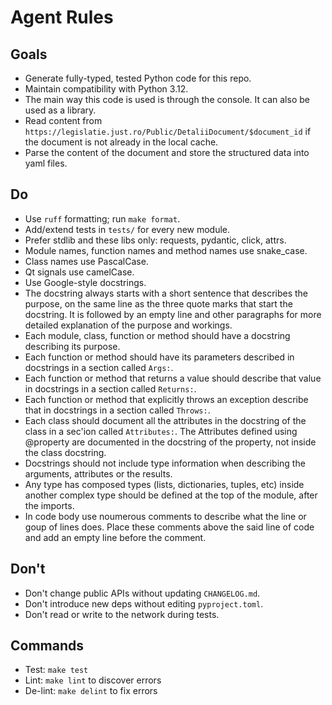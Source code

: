 # Agent Rules

## Goals

- Generate fully-typed, tested Python code for this repo.
- Maintain compatibility with Python 3.12.
- The main way this code is used is through the console. It can also be used
  as a library.
- Read content from `https://legislatie.just.ro/Public/DetaliiDocument/$document_id`
  if the document is not already in the local cache.
- Parse the content of the document and store the structured data into yaml
  files.

## Do

- Use `ruff` formatting; run `make format`.
- Add/extend tests in `tests/` for every new module.
- Prefer stdlib and these libs only: requests, pydantic, click, attrs.
- Module names, function names and method names use snake_case.
- Class names use PascalCase.
- Qt signals use camelCase.
- Use Google-style docstrings.
- The docstring always starts with a short sentence that describes the
  purpose, on the same line as the three quote marks that start the docstring.
  It is followed by an empty line and other paragraphs for more
  detailed explanation of the purpose and workings.
- Each module, class, function or method should have a docstring describing its
  purpose.
- Each function or method should have its parameters described in docstrings
  in a section called `Args:`.
- Each function or method that returns a value should describe that value
  in docstrings in a section called `Returns:`.
- Each function or method that explicitly throws an exception describe that
  in docstrings in a section called `Throws:`.
- Each class should document all the attributes in the docstring of the class
  in a sec'ion called `Attributes:`. The Attributes defined using @property
  are documented in the docstring of the property, not inside the class
  docstring.
- Docstrings should not include type information when describing the arguments,
  attributes or the results.
- Any type has composed types (lists, dictionaries, tuples, etc) inside
  another complex type should be defined at the top of the module, after the
  imports.
- In code body use noumerous comments to describe what the line or goup of
  lines does. Place these comments above the said line of code and add an empty
  line before the comment.
  
## Don't

- Don't change public APIs without updating `CHANGELOG.md`.
- Don't introduce new deps without editing `pyproject.toml`.
- Don't read or write to the network during tests.

## Commands

- Test: `make test`
- Lint: `make lint` to discover errors
- De-lint: `make delint` to fix errors
